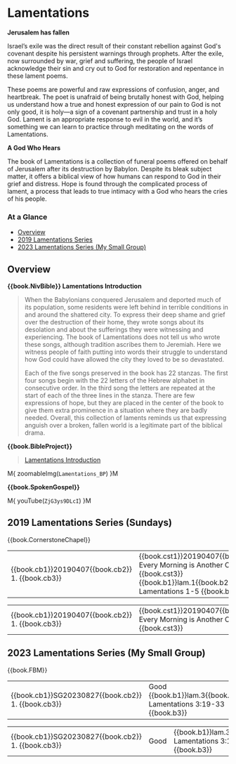 # Lamentations

**Jerusalem has fallen**

Israel’s exile was the direct result of their constant rebellion
against God's covenant despite his persistent warnings through
prophets. After the exile, now surrounded by war, grief and suffering,
the people of Israel acknowledge their sin and cry out to God for
restoration and repentance in these lament poems.

These poems are powerful and raw expressions of confusion, anger, and
heartbreak. The poet is unafraid of being brutally honest with God,
helping us understand how a true and honest expression of our pain to
God is not only good, it is holy—a sign of a covenant partnership and
trust in a holy God. Lament is an appropriate response to evil in the
world, and it’s something we can learn to practice through meditating
on the words of Lamentations.

**A God Who Hears**

The book of Lamentations is a collection of funeral poems offered on
behalf of Jerusalem after its destruction by Babylon. Despite its
bleak subject matter, it offers a biblical view of how humans can
respond to God in their grief and distress. Hope is found through the
complicated process of lament, a process that leads to true intimacy
with a God who hears the cries of his people.



### At a Glance

- [Overview](#overview)
- [2019 Lamentations Series](#2019-lamentations-series-sundays)
- [2023 Lamentations Series (My Small Group)](#2023-lamentations-series-my-small-group)


## Overview

**{{book.NivBible}} Lamentations Introduction**

> When the Babylonians conquered Jerusalem and deported much of its
> population, some residents were left behind in terrible conditions in
> and around the shattered city. To express their deep shame and grief
> over the destruction of their home, they wrote songs about its
> desolation and about the sufferings they were witnessing and
> experiencing. The book of Lamentations does not tell us who wrote
> these songs, although tradition ascribes them to Jeremiah. Here we
> witness people of faith putting into words their struggle to
> understand how God could have allowed the city they loved to be so
> devastated.
> 
> Each of the five songs preserved in the book has 22 stanzas. The first
> four songs begin with the 22 letters of the Hebrew alphabet in
> consecutive order. In the third song the letters are repeated at the
> start of each of the three lines in the stanza. There are few
> expressions of hope, but they are placed in the center of the book to
> give them extra prominence in a situation where they are badly
> needed. Overall, this collection of laments reminds us that expressing
> anguish over a broken, fallen world is a legitimate part of the
> biblical drama.


**{{book.BibleProject}}**

> [Lamentations Introduction](https://bibleproject.com/explore/video/lamentations/)

M{ zoomableImg(`Lamentations_BP`) }M


**{{book.SpokenGospel}}**

M{ youTube(`ZjG3ys9DLcI`) }M



## 2019 Lamentations Series (Sundays)

{{book.CornerstoneChapel}}

<!-- MASTER: vertical layout for "cell phone" responsive show/hide -->
<div class="phone">
<table>

<tr><td> {{book.cb1}}20190407{{book.cb2}} 1. {{book.cb3}} </td><td> {{book.cst1}}20190407{{book.cst2}} Every Morning is Another Chance {{book.cst3}} <br/> {{book.b1}}lam.1{{book.b2}} Lamentations 1-5 {{book.b3}} </td><td> 04/07/2019 <br/> {{book.csg1}}20190407.pdf{{book.csg2}} </td>

</table>
</div>

<!-- COPY: horizontal layout for "desktop/tablet" responsive show/hide (simply add 2 columns to header and replace TWO FROM <br/> TO </td><td> -->
<div class="desktop">
<table>

<tr><td> {{book.cb1}}20190407{{book.cb2}} 1. {{book.cb3}} </td><td> {{book.cst1}}20190407{{book.cst2}} Every Morning is Another Chance {{book.cst3}} </td><td> {{book.b1}}lam.1{{book.b2}} Lamentations 1-5 {{book.b3}} </td><td> 04/07/2019 </td><td> {{book.csg1}}20190407.pdf{{book.csg2}} </td>

</table>
</div>


## 2023 Lamentations Series (My Small Group)

{{book.FBM}}


<!-- MASTER: vertical layout for "cell phone" responsive show/hide -->
<div class="phone">
<table>

<tr><td> {{book.cb1}}SG20230827{{book.cb2}} 1. {{book.cb3}} </td><td> Good         <br/> {{book.b1}}lam.3{{book.b2}}  Lamentations 3:19-33    {{book.b3}} </td><td> 08/27/2023 </td>

</table>
</div>

<!-- COPY: horizontal layout for "desktop/tablet" responsive show/hide (simply add 2 columns to header and replace TWO FROM <br/> TO </td><td> -->
<div class="desktop">
<table>

<tr><td> {{book.cb1}}SG20230827{{book.cb2}} 1. {{book.cb3}} </td><td> Good         </td><td> {{book.b1}}lam.3{{book.b2}}  Lamentations 3:19-33    {{book.b3}} </td><td> 08/27/2023 </td>

</table>
</div>
